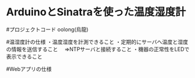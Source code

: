 ArduinoとSinatraを使った温度湿度計
======

#プロジェクトコード
oolong(烏龍)

#温湿度計の仕様
・温度湿度を計測できること
・定期的にサーバへ温度と湿度の情報を送信すること
　⇒NTPサーバと接続すること
・機器の正常性をLEDで表示できること

#Webアプリの仕様
